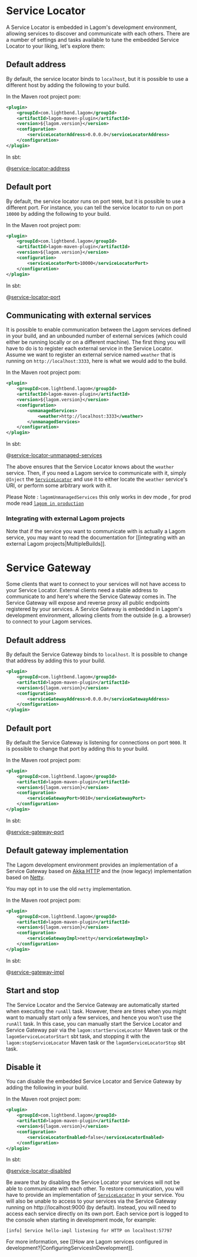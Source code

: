 # Service Locator

A Service Locator is embedded in Lagom's development environment, allowing services to discover and communicate with each others. There are a number of settings and tasks available to tune the embedded Service Locator to your liking, let's explore them:

## Default address

By default, the service locator binds to `localhost`, but it is possible to use a different host by adding the following to your build.

In the Maven root project pom:

```xml
<plugin>
    <groupId>com.lightbend.lagom</groupId>
    <artifactId>lagom-maven-plugin</artifactId>
    <version>${lagom.version}</version>
    <configuration>
        <serviceLocatorAddress>0.0.0.0</serviceLocatorAddress>
    </configuration>
</plugin>
```

In sbt:

@[service-locator-address](code/build-service-locator.sbt)

## Default port

By default, the service locator runs on port `9008`, but it is possible to use a different port. For instance, you can tell the service locator to run on port `10000` by adding the following to your build.

In the Maven root project pom:

```xml
<plugin>
    <groupId>com.lightbend.lagom</groupId>
    <artifactId>lagom-maven-plugin</artifactId>
    <version>${lagom.version}</version>
    <configuration>
        <serviceLocatorPort>10000</serviceLocatorPort>
    </configuration>
</plugin>
```

In sbt:

@[service-locator-port](code/build-service-locator.sbt)

## Communicating with external services

It is possible to enable communication between the Lagom services defined in your build, and an unbounded number of external services (which could either be running locally or on a different machine). The first thing you will have to do is to register each external service in the Service Locator. Assume we want to register an external service named `weather` that is running on `http://localhost:3333`, here is what we would add to the build.

In the Maven root project pom:

```xml
<plugin>
    <groupId>com.lightbend.lagom</groupId>
    <artifactId>lagom-maven-plugin</artifactId>
    <version>${lagom.version}</version>
    <configuration>
        <unmanagedServices>
            <weather>http://localhost:3333</weather>
        </unmanagedServices>
    </configuration>
</plugin>
```

In sbt:

@[service-locator-unmanaged-services](code/build-service-locator.sbt)

The above ensures that the Service Locator knows about the `weather` service. Then, if you need a Lagom service to communicate with it, simply `@Inject` the [`ServiceLocator`](api/index.html?com/lightbend/lagom/javadsl/api/ServiceLocator.html) and use it to either locate the `weather` service's URI, or perform some arbitrary work with it.

Please Note : `lagomUnmanagedServices`  this only works in dev mode , for prod mode read [`lagom in production`](https://www.lagomframework.com/documentation/1.5.x/java/ProductionOverview.html)

### Integrating with external Lagom projects

Note that if the service you want to communicate with is actually a Lagom service, you may want to read the documentation for [[integrating with an external Lagom projects|MultipleBuilds]].


# Service Gateway

Some clients that want to connect to your services will not have access to your Service Locator. External clients need a stable address to communicate to and here's where the Service Gateway comes in. The Service Gateway will expose and reverse proxy all public endpoints registered by your services. A Service Gateway is embedded in Lagom's development environment, allowing clients from the outside (e.g. a browser) to connect to your Lagom services.

## Default address

By default the Service Gateway binds to `localhost`. It is possible to change that address by adding this to your build.

```xml
<plugin>
    <groupId>com.lightbend.lagom</groupId>
    <artifactId>lagom-maven-plugin</artifactId>
    <version>${lagom.version}</version>
    <configuration>
        <serviceGatewayAddress>0.0.0.0</serviceGatewayAddress>
    </configuration>
</plugin>
```

## Default port

By default the Service Gateway is listening for connections on port `9000`. It is possible to change that port by adding this to your build.

In the Maven root project pom:

```xml
<plugin>
    <groupId>com.lightbend.lagom</groupId>
    <artifactId>lagom-maven-plugin</artifactId>
    <version>${lagom.version}</version>
    <configuration>
        <serviceGatewayPort>9010</serviceGatewayPort>
    </configuration>
</plugin>
```

In sbt:

@[service-gateway-port](code/build-service-locator.sbt)


## Default gateway implementation

The Lagom development environment provides an implementation of a Service Gateway based on [Akka HTTP](https://github.com/akka/akka-http) and the (now legacy) implementation based on [Netty](https://netty.io/).

You may opt in to use the old `netty` implementation.

In the Maven root project pom:

```xml
<plugin>
    <groupId>com.lightbend.lagom</groupId>
    <artifactId>lagom-maven-plugin</artifactId>
    <version>${lagom.version}</version>
    <configuration>
        <serviceGatewayImpl>netty</serviceGatewayImpl>
    </configuration>
</plugin>
```

In sbt:

@[service-gateway-impl](code/build-service-locator.sbt)



## Start and stop

The Service Locator and the Service Gateway are automatically started when executing the `runAll` task. However, there are times when you might want to manually start only a few services, and hence you won't use the `runAll` task. In this case, you can manually start the Service Locator and Service Gateway pair via the `lagom:startServiceLocator` Maven task or the `lagomServiceLocatorStart` sbt task, and stopping it with the `lagom:stopServiceLocator` Maven task or the `lagomServiceLocatorStop` sbt task.

## Disable it

You can disable the embedded Service Locator and Service Gateway by adding the following in your build.

In the Maven root project pom:

```xml
<plugin>
    <groupId>com.lightbend.lagom</groupId>
    <artifactId>lagom-maven-plugin</artifactId>
    <version>${lagom.version}</version>
    <configuration>
        <serviceLocatorEnabled>false</serviceLocatorEnabled>
    </configuration>
</plugin>
```

In sbt:

@[service-locator-disabled](code/build-service-locator.sbt)

Be aware that by disabling the Service Locator your services will not be able to communicate with each other. To restore communication, you will have to provide an implementation of [`ServiceLocator`](api/index.html?com/lightbend/lagom/javadsl/api/ServiceLocator.html) in your service. You will also be unable to access to your services via the Service Gateway running on http://localhost:9000 (by default). Instead, you will need to access each service directly on its own port. Each service port is logged to the console when starting in development mode, for example:

```
[info] Service hello-impl listening for HTTP on localhost:57797
```

For more information, see [[How are Lagom services configured in development?|ConfiguringServicesInDevelopment]].
